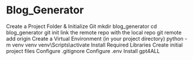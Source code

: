 # Blog_Generator
Create a Project Folder & Initialize Git
 mkdir blog_generator
 cd blog_generator
 git init
link the remote repo with the local repo
 git remote add origin <your-repo-url>
Create a Virtual Environment (in your project directory)
 python -m venv venv
 venv\Scripts\activate
Install Required Libraries
Create initial project files
Configure .gitignore
Configure .env
Install gpt4ALL